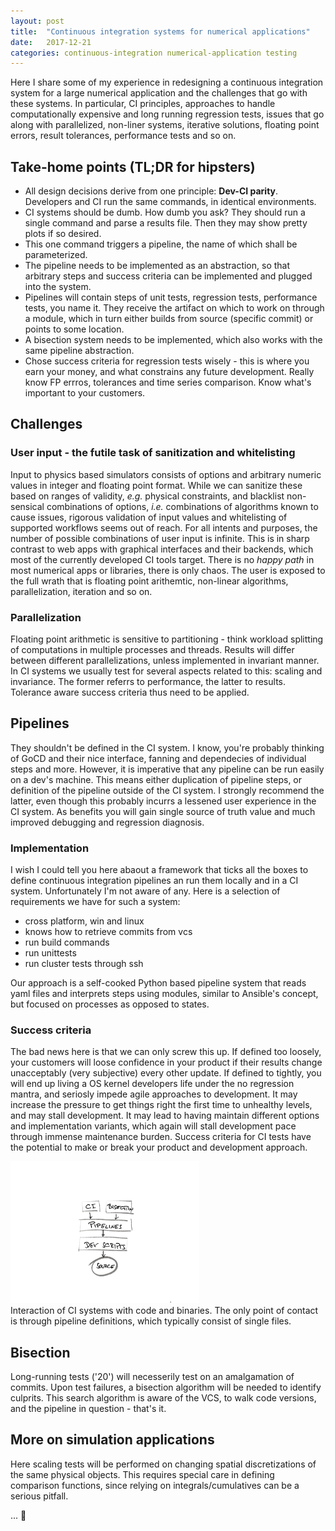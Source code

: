 ```yaml
---
layout: post
title:  "Continuous integration systems for numerical applications"
date:   2017-12-21
categories: continuous-integration numerical-application testing
---
```


Here I share some of my experience in redesigning a continuous integration system for a large numerical application and the challenges that go with these systems. In particular, CI principles, approaches to handle computationally expensive and long running regression tests, issues that go along with parallelized, non-liner systems, iterative solutions, floating point errors, result tolerances, performance tests and so on.

## Take-home points (TL;DR for hipsters)
- All design decisions derive from one principle: **Dev-CI parity**. Developers and CI run the same commands, in identical environments.
- CI systems should be dumb. How dumb you ask? They should run a single command and parse a results file. Then 
they may show pretty plots if so desired.
- This one command triggers a pipeline, the name of which shall be parameterized.
- The pipeline needs to be implemented as an abstraction, so that arbitrary steps and success criteria can be implemented and plugged into the system.
- Pipelines will contain steps of unit tests, regression tests, performance tests, you name it. They receive the artifact on which to work on through a module, which in turn either builds from source (specific commit) or points to some location.
- A bisection system needs to be implemented, which also works with the same pipeline abstraction.
- Chose success criteria for regression tests wisely - this is where you earn your money, and what constrains any future development. Really know FP errros, tolerances and time series comparison. Know what's important to your customers.

## Challenges 

### User input - the futile task of sanitization and whitelisting

Input to physics based simulators consists of options and arbitrary numeric values in integer and floating point format. While we can sanitize these based on ranges of validity, *e.g.* physical constraints, and blacklist non-sensical combinations of options, *i.e.* combinations of algorithms known to cause issues, rigorous validation of input values and whitelisting of supported workflows seems out of reach. For all intents and purposes, the number of possible combinations of user input is infinite. This is in sharp contrast to web apps with graphical interfaces and their backends, which most of the currently developed CI tools target. There is no *happy path* in most numerical apps or libraries, there is only chaos. The user is exposed to the full wrath that is floating point arithemtic, non-linear algorithms, parallelization, iteration and so on. 

### Parallelization

Floating point arithmetic is sensitive to partitioning - think workload splitting of computations in multiple processes and threads. Results will differ between different parallelizations, unless implemented in invariant manner. In CI systems we usually test for several aspects related to this: scaling and invariance. The former referrs to performance, the latter to results. Tolerance aware success criteria thus need to be applied.

## Pipelines

They shouldn't be defined in the CI system. I know, you're probably thinking of GoCD and their nice interface, fanning and dependecies of individual steps and more. However, it is imperative that any pipeline can be run easily on a dev's machine. This means either duplication of pipeline steps, or definition of the pipeline outside of the CI system. I strongly recommend the latter, even though this probably incurrs a lessened user experience in the CI system. As benefits you will gain single source of truth value and much improved debugging and regression diagnosis.

### Implementation

I wish I could tell you here abaout a framework that ticks all the boxes to define continuous integration pipelines an run them locally and in a CI system. Unfortunately I'm not aware of any. Here is a selection of requirements we have for such a system:
- cross platform, win and linux
- knows how to retrieve commits from vcs
- run build commands
- run unittests
- run cluster tests through ssh

Our approach is a self-cooked Python based pipeline system that reads yaml files and interprets steps using modules, similar to Ansible's concept, but focused on processes as opposed to states.

### Success criteria

The bad news here is that we can only screw this up. If defined too loosely, your customers will loose confidence in your product if their results change unacceptably (very subjective) every other update. If defined to tightly, you will end up living a OS kernel developers life under the no regression mantra, and seriosly impede agile approaches to development. It may increase the pressure to get things right the first time to unhealthy levels, and may stall development. It may lead to having maintain different options and implementation variants, which again will stall development pace through immense maintenance burden. Success criteria for CI tests have the potential to make or break your product and development approach.

<div class="fig figcenter">
  <img src="/assets/ci_hirarchy.png" width="60%">
  <div class="figcaption">Interaction of CI systems with code and binaries. The only point of contact is through pipeline definitions, which typically consist of single files.</div>
</div>

## Bisection

Long-running tests ('20') will necesserily test on an amalgamation of commits. Upon test failures, a bisection algorithm will be needed to identify culprits. This search algorithm is aware of the VCS, to walk code versions, and the pipeline in question - that's it.

## More on simulation applications

Here scaling tests will be performed on changing spatial discretizations of the same physical objects. This requires special care in defining comparison functions, since relying on integrals/cumulatives can be a serious pitfall.

... :construction:
